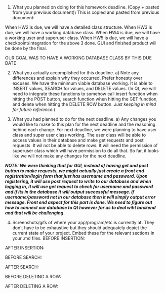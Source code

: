 1) What you planned on doing for this homework deadline. (Copy + pasted from your previous document)\\
This is copied and pasted from previous document:

When HW2 is due, we will have a detailed class structure.
When HW3 is due, we will have a working database class.
When HW4 is due, we will have a working user and superuser class.
When HW5 is due, we will have a checkpoint/integration for the above 3 done.
GUI and finished product will be done by the final.

OUR GOAL WAS TO HAVE A WORKING DATABASE CLASS BY THIS DUE DATE

2) What you actually accomplished for this deadline.
a) Note any differences and explain why they occurred. Prefer honesty over
excuses.
We have the minimum viable database working. It is able to INSERT values, SEARCH for values, and DELETE values. (In Qt, we will need to integrate these functions to somehow call insert function when hitting the POST button, search function when hitting the GET function, and delete when hitting the DELETE ROW button. *Just keeping in mind for future reference.*) 

3) What you had planned to do for the next deadline.
a) Any changes you would like to make to this plan for the next deadline and the
reasoning behind each change.
For next deadline, we were planning to have user class and super user class working. The user class will be able to access values in their database and make get requests and post requests. It wil not be able to delete rows. It will need the permission of superuser class which will have permission to do all that. So far, it looks like we will not make any changes for the next deadline.

***NOTE: We were thinking that for GUI, instead of having get and post button to make requests, we might actually just create a front end registration/login form that just has username and password. Upon registering, it will use post request to write to our database and when logging in, it will use get request to check for username and password and if its in the database it will output successful message. If username/password not in our database then it will simply output error message. Front end aspect for this part is done.  We need to figure out how to connect our database to Qt however for us to deal wiht backend and that will be challenging.*** 

4) Screenshots/gifs of where your app/program/etc is currently at. They don’t have to be
exhaustive but they should adequately depict the current state of your project. Embed
these for the relevant sections in your .md files.
BEFORE INSERTION:

AFTER INSERTION:

BEFORE SEARCH:

AFTER SEARCH:

BEFORE DELETING A ROW:

AFTER DELETING A ROW:






